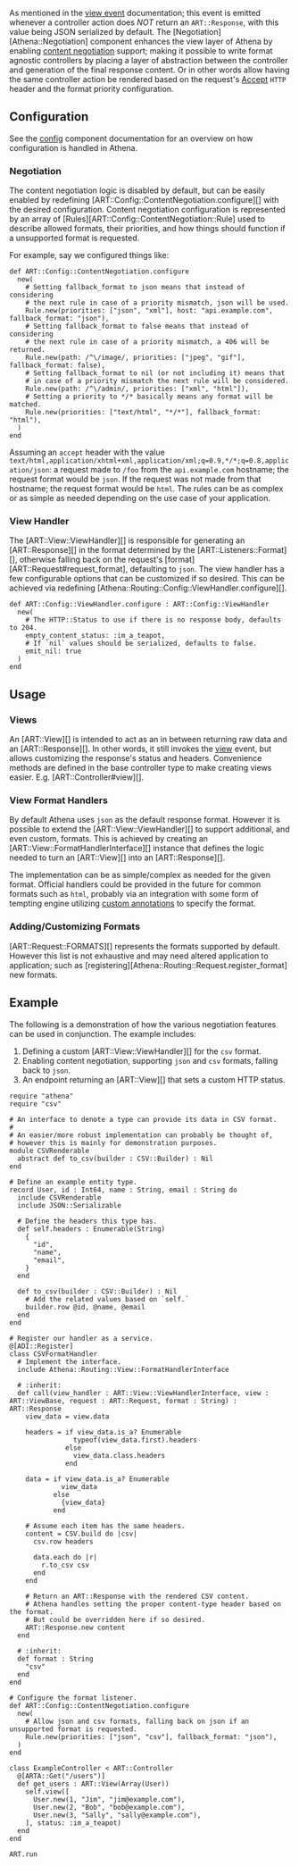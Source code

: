 As mentioned in the [view event](/components/#4-view-event) documentation; this event is emitted whenever a controller action does _NOT_ return an `ART::Response`, with this value being JSON serialized by default.  The [Negotiation][Athena::Negotiation] component enhances the view layer of Athena by enabling [content negotiation](https://tools.ietf.org/html/rfc7231#section-5.3) support; making it possible to write format agnostic controllers by placing a layer of abstraction between the controller and generation of the final response content.  Or in other words allow having the same controller action be rendered based on the request's [Accept](https://developer.mozilla.org/en-US/docs/Web/HTTP/Headers/Accept) `HTTP` header and the format priority configuration.

## Configuration

See the [config](config.md) component documentation for an overview on how configuration is handled in Athena.

### Negotiation

The content negotiation logic is disabled by default, but can be easily enabled by redefining [ART::Config::ContentNegotiation.configure][] with the desired configuration.  Content negotiation configuration is represented by an array of [Rules][ART::Config::ContentNegotiation::Rule] used to describe allowed formats, their priorities, and how things should function if a unsupported format is requested.

For example, say we configured things like:

```crystal
def ART::Config::ContentNegotiation.configure
  new(
    # Setting fallback_format to json means that instead of considering
    # the next rule in case of a priority mismatch, json will be used.
    Rule.new(priorities: ["json", "xml"], host: "api.example.com", fallback_format: "json"),
    # Setting fallback_format to false means that instead of considering
    # the next rule in case of a priority mismatch, a 406 will be returned.
    Rule.new(path: /^\/image/, priorities: ["jpeg", "gif"], fallback_format: false),
    # Setting fallback_format to nil (or not including it) means that
    # in case of a priority mismatch the next rule will be considered.
    Rule.new(path: /^\/admin/, priorities: ["xml", "html"]),
    # Setting a priority to */* basically means any format will be matched.
    Rule.new(priorities: ["text/html", "*/*"], fallback_format: "html"),
  )
end
```

Assuming an `accept` header with the value `text/html,application/xhtml+xml,application/xml;q=0.9,*/*;q=0.8,application/json`: a request made to `/foo` from the `api.example.com` hostname; the request format would be `json`.  If the request was not made from that hostname; the request format would be `html`.  The rules can be as complex or as simple as needed depending on the use case of your application.

### View Handler

The [ART::View::ViewHandler][] is responsible for generating an [ART::Response][] in the format determined by the [ART::Listeners::Format][], otherwise falling back on the request's [format][ART::Request#request_format], defaulting to `json`.  The view handler has a few configurable options that can be customized if so desired.  This can be achieved via redefining [Athena::Routing::Config::ViewHandler.configure][].

```crystal
def ART::Config::ViewHandler.configure : ART::Config::ViewHandler
  new(
    # The HTTP::Status to use if there is no response body, defaults to 204.
    empty_content_status: :im_a_teapot,
    # If `nil` values should be serialized, defaults to false.
    emit_nil: true    
  )
end
```

## Usage

### Views

An [ART::View][] is intended to act as an in between returning raw data and an [ART::Response][]. In other words, it still invokes the [view](README.md#4-view-event) event, but allows customizing the response's status and headers.  Convenience methods are defined in the base controller type to make creating views easier.  E.g. [ART::Controller#view][].

### View Format Handlers

By default Athena uses `json` as the default response format.  However it is possible to extend the [ART::View::ViewHandler][] to support additional, and even custom, formats.  This is achieved by creating an [ART::View::FormatHandlerInterface][] instance that defines the logic needed to turn an [ART::View][] into an [ART::Response][].

The implementation can be as simple/complex as needed for the given format.  Official handlers could be provided in the future for common formats such as `html`, probably via an integration with some form of tempting engine utilizing [custom annotations](config.md#custom-annotations) to specify the format.

### Adding/Customizing Formats

[ART::Request::FORMATS][] represents the formats supported by default.  However this list is not exhaustive and may need altered application to application; such as [registering][Athena::Routing::Request.register_format] new formats.

## Example

The following is a demonstration of how the various negotiation features can be used in conjunction. The example includes:

1. Defining a custom [ART::View::ViewHandler][] for the `csv` format.
1. Enabling content negotiation, supporting `json` and `csv` formats, falling back to `json`.
1. An endpoint returning an [ART::View][] that sets a custom HTTP status.

```crystal
require "athena"
require "csv"

# An interface to denote a type can provide its data in CSV format.
#
# An easier/more robust implementation can probably be thought of,
# however this is mainly for demonstration purposes.
module CSVRenderable
  abstract def to_csv(builder : CSV::Builder) : Nil
end

# Define an example entity type.
record User, id : Int64, name : String, email : String do
  include CSVRenderable
  include JSON::Serializable

  # Define the headers this type has.
  def self.headers : Enumerable(String)
    {
      "id",
      "name",
      "email",
    }
  end

  def to_csv(builder : CSV::Builder) : Nil
    # Add the related values based on `self.`
    builder.row @id, @name, @email
  end
end

# Register our handler as a service.
@[ADI::Register]
class CSVFormatHandler
  # Implement the interface.
  include Athena::Routing::View::FormatHandlerInterface

  # :inherit:
  def call(view_handler : ART::View::ViewHandlerInterface, view : ART::ViewBase, request : ART::Request, format : String) : ART::Response
    view_data = view.data

    headers = if view_data.is_a? Enumerable
                typeof(view_data.first).headers
              else
                view_data.class.headers
              end

    data = if view_data.is_a? Enumerable
             view_data
           else
             {view_data}
           end

    # Assume each item has the same headers.
    content = CSV.build do |csv|
      csv.row headers

      data.each do |r|
        r.to_csv csv
      end
    end

    # Return an ART::Response with the rendered CSV content.
    # Athena handles setting the proper content-type header based on the format.
    # But could be overridden here if so desired.
    ART::Response.new content
  end

  # :inherit:
  def format : String
    "csv"
  end
end

# Configure the format listener.
def ART::Config::ContentNegotiation.configure
  new(
    # Allow json and csv formats, falling back on json if an unsupported format is requested.
    Rule.new(priorities: ["json", "csv"], fallback_format: "json"),
  )
end

class ExampleController < ART::Controller
  @[ARTA::Get("/users")]
  def get_users : ART::View(Array(User))
    self.view([
      User.new(1, "Jim", "jim@example.com"),
      User.new(2, "Bob", "bob@example.com"),
      User.new(3, "Sally", "sally@example.com"),
    ], status: :im_a_teapot)
  end
end

ART.run
```

